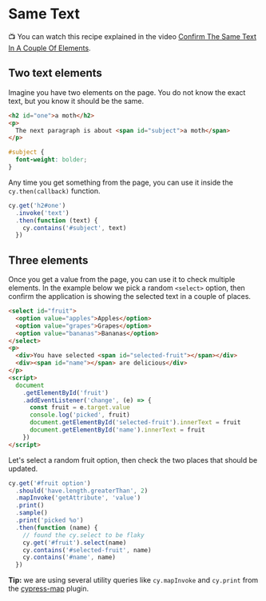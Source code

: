 # Same Text

📺 You can watch this recipe explained in the video [Confirm The Same Text In A Couple Of Elements](https://youtu.be/xvImOlCSul4).

## Two text elements

Imagine you have two elements on the page. You do not know the exact text, but you know it should be the same.

<!-- fiddle Two text elements -->

```html
<h2 id="one">a moth</h2>
<p>
  The next paragraph is about <span id="subject">a moth</span>
</p>
```

```css hide
#subject {
  font-weight: bolder;
}
```

Any time you get something from the page, you can use it inside the `cy.then(callback)` function.

```js
cy.get('h2#one')
  .invoke('text')
  .then(function (text) {
    cy.contains('#subject', text)
  })
```

<!-- fiddle-end -->

## Three elements

Once you get a value from the page, you can use it to check multiple elements. In the example below we pick a random `<select>` option, then confirm the application is showing the selected text in a couple of places.

<!-- fiddle.skip Three elements -->

```html
<select id="fruit">
  <option value="apples">Apples</option>
  <option value="grapes">Grapes</option>
  <option value="bananas">Bananas</option>
</select>
<p>
  <div>You have selected <span id="selected-fruit"></span></div>
  <div><span id="name"></span> are delicious</div>
</p>
<script>
  document
    .getElementById('fruit')
    .addEventListener('change', (e) => {
      const fruit = e.target.value
      console.log('picked', fruit)
      document.getElementById('selected-fruit').innerText = fruit
      document.getElementById('name').innerText = fruit
    })
</script>
```

Let's select a random fruit option, then check the two places that should be updated.

```js
cy.get('#fruit option')
  .should('have.length.greaterThan', 2)
  .mapInvoke('getAttribute', 'value')
  .print()
  .sample()
  .print('picked %o')
  .then(function (name) {
    // found the cy.select to be flaky
    cy.get('#fruit').select(name)
    cy.contains('#selected-fruit', name)
    cy.contains('#name', name)
  })
```

**Tip:** we are using several utility queries like `cy.mapInvoke` and `cy.print` from the [cypress-map](https://github.com/bahmutov/cypress-map) plugin.

<!-- fiddle-end -->
